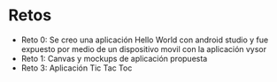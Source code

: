 # Retos
- Reto 0: Se creo una aplicación Hello World con android studio y fue expuesto por medio de un dispositivo movil con la aplicación vysor
- Reto 1: Canvas y mockups de aplicación propuesta
- Reto 3: Aplicación Tic Tac Toc
